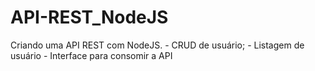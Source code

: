 # API-REST_NodeJS
Criando uma API REST com NodeJS. - CRUD de usuário; - Listagem de usuário - Interface para consomir a API
